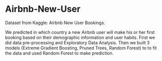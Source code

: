# Airbnb-New-User
Dataset from Kaggle: Airbnb New User Bookings.

We predicted in which country a new Airbnb user will make his or her first booking based on their demographic information and user habits. 
First we did data pre-processing and Exploratory Data Analysis. Then we built 3 models (Extreme Gradient Boosting, Pruned Trees, Random Forest) to to fit the data and used Random Forest to make prediction.
